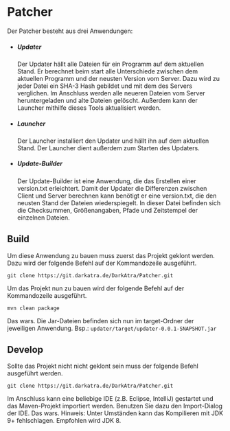 # Patcher
Der Patcher besteht aus drei Anwendungen:
- ##### Updater
  Der Updater hällt alle Dateien für ein Programm auf dem aktuellen Stand. Er berechnet beim start alle Unterschiede zwischen dem aktuellen Programm und der neusten Version vom Server. Dazu wird zu jeder Datei ein SHA-3 Hash gebildet und mit dem des Servers verglichen. Im Anschluss werden alle neueren Dateien vom Server heruntergeladen und alte Dateien gelöscht. Außerdem kann der Launcher mithilfe dieses Tools aktualisiert werden.
- ##### Launcher
  Der Launcher installiert den Updater und hällt ihn auf dem aktuellen Stand. Der Launcher dient außerdem zum Starten des Updaters.
- ##### Update-Builder
  Der Update-Builder ist eine Anwendung, die das Erstellen einer version.txt erleichtert. Damit der Updater die Differenzen zwischen Client und Server berechnen kann benötigt er eine version.txt, die den neusten Stand der Dateien wiederspiegelt. In dieser Datei befinden sich die Checksummen, Größenangaben, Pfade und Zeitstempel der einzelnen Dateien.

## Build
Um diese Anwendung zu bauen muss zuerst das Projekt geklont werden. Dazu wird der folgende Befehl auf der Kommandozeile ausgeführt.
```
git clone https://git.darkatra.de/DarkAtra/Patcher.git
```
Um das Projekt nun zu bauen wird der folgende Befehl auf der Kommandozeile ausgeführt.
```
mvn clean package
```
Das wars. Die Jar-Dateien befinden sich nun im target-Ordner der jeweiligen Anwendung. Bsp.: `updater/target/updater-0.0.1-SNAPSHOT.jar`

## Develop
Sollte das Projekt nicht nicht geklont sein muss der folgende Befehl ausgeführt werden.
```
git clone https://git.darkatra.de/DarkAtra/Patcher.git
```
Im Anschluss kann eine beliebige IDE (z.B. Eclipse, IntelliJ) gestartet und das Maven-Projekt importiert werden. Benutzen Sie dazu den Import-Dialog der IDE.
Das wars. Hinweis: Unter Umständen kann das Kompilieren mit JDK 9+ fehlschlagen. Empfohlen wird JDK 8.